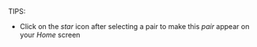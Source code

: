 TIPS:
* Click on the _star_ icon after selecting a pair to make this _pair_ appear on your _Home_ screen
